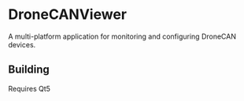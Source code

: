 # DroneCANViewer

A multi-platform application for monitoring and configuring DroneCAN devices.

## Building

Requires Qt5 